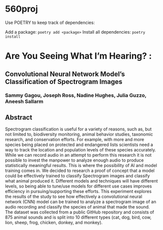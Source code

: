 # 560proj

Use POETRY to keep track of dependencies:

Add a package: `poetry add <package>`
Install all dependencies: `poetry install`

# Are You Seeing What I’m Hearing? :
## Convolutional Neural Network Model’s Classification of Spectrogram Images
### Sammy Gagou, Joseph Ross, Nadine Hughes, Julia Guzzo, Aneesh Sallarm
## Abstract
Spectrogram classification is useful for a variety of reasons, such as, but not limited to, biodiversity monitoring, animal behavior studies, taxonomic research, and conservation efforts. For example, with more and more species being placed on protected and endangered lists scientists need a way to track the location and population levels of these species accurately. While we can record audio in an attempt to perform this research it is not possible to invest the manpower to analyze enough audio to produce statistically meaningful results. This is where the possibility of AI and model training comes in. We decided to research a proof of concept that a model could be effectively trained to classify Spectrogram images and classify what animal produced it. Different models and techniques will have different levels, so being able to tune/use models for different use cases improves efficiency in pursuing/supporting these efforts. This experiment explores the results of the study to see how effectively a convolutional neural network (CNN) model can be trained to analyze a spectrogram image of an audio recording and classify the species of animal that made the sound. The dataset was collected from a public GitHub repository and consists of 875 animal sounds and is split into 10 different types (cat, dog, bird, cow, lion, sheep, frog, chicken, donkey, and monkey). 
